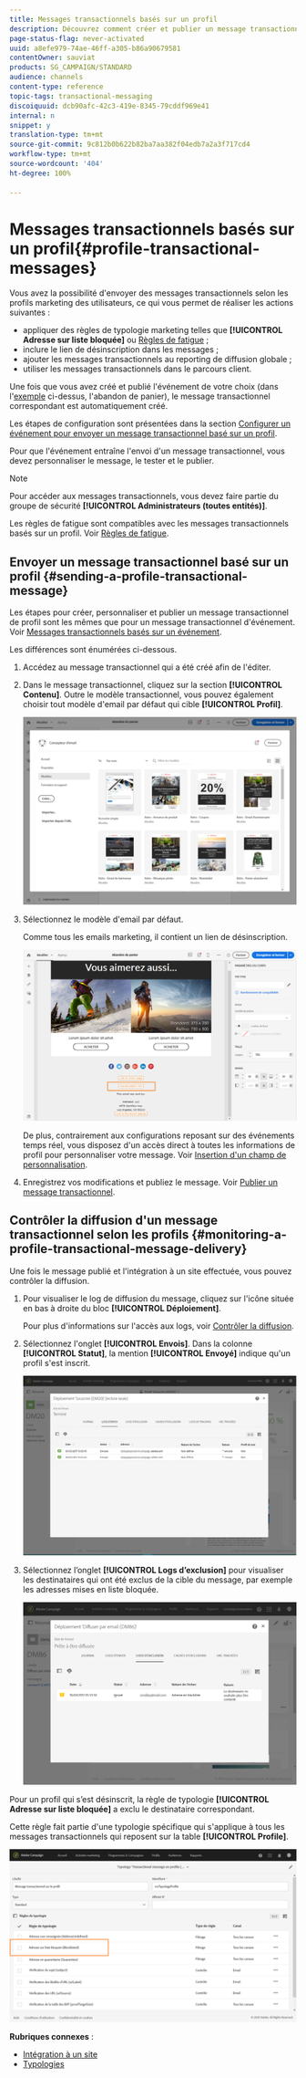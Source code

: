 ```yaml
---
title: Messages transactionnels basés sur un profil
description: Découvrez comment créer et publier un message transactionnel basé sur un profil.
page-status-flag: never-activated
uuid: a8efe979-74ae-46ff-a305-b86a90679581
contentOwner: sauviat
products: SG_CAMPAIGN/STANDARD
audience: channels
content-type: reference
topic-tags: transactional-messaging
discoiquuid: dcb90afc-42c3-419e-8345-79cddf969e41
internal: n
snippet: y
translation-type: tm+mt
source-git-commit: 9c812b0b622b82ba7aa382f04edb7a2a3f717cd4
workflow-type: tm+mt
source-wordcount: '404'
ht-degree: 100%

---
```



# Messages transactionnels basés sur un profil{#profile-transactional-messages}

Vous avez la possibilité d&#39;envoyer des messages transactionnels selon les profils marketing des utilisateurs, ce qui vous permet de réaliser les actions suivantes :

* appliquer des règles de typologie marketing telles que **[!UICONTROL Adresse sur liste bloquée]** ou [Règles de fatigue](../../sending/using/fatigue-rules.md) ;
* inclure le lien de désinscription dans les messages ;
* ajouter les messages transactionnels au reporting de diffusion globale ;
* utiliser les messages transactionnels dans le parcours client.

Une fois que vous avez créé et publié l&#39;événement de votre choix (dans l&#39;[exemple](../../channels/using/getting-started-with-transactional-msg.md#transactional-messaging-operating-principle) ci-dessus, l&#39;abandon de panier), le message transactionnel correspondant est automatiquement créé.

Les étapes de configuration sont présentées dans la section [Configurer un événement pour envoyer un message transactionnel basé sur un profil](../../administration/using/configuring-transactional-messaging.md#use-case--configuring-an-event-to-send-a-transactional-message).

Pour que l&#39;événement entraîne l&#39;envoi d&#39;un message transactionnel, vous devez personnaliser le message, le tester et le publier.

>[!NOTE]
>
>Pour accéder aux messages transactionnels, vous devez faire partie du groupe de sécurité **[!UICONTROL Administrateurs (toutes entités)]**.
>
>Les règles de fatigue sont compatibles avec les messages transactionnels basés sur un profil. Voir [Règles de fatigue](../../sending/using/fatigue-rules.md).

## Envoyer un message transactionnel basé sur un profil     {#sending-a-profile-transactional-message}

Les étapes pour créer, personnaliser et publier un message transactionnel de profil sont les mêmes que pour un message transactionnel d&#39;événement. Voir [Messages transactionnels basés sur un événement](../../channels/using/event-transactional-messages.md).

Les différences sont énumérées ci-dessous.

1. Accédez au message transactionnel qui a été créé afin de l&#39;éditer.
1. Dans le message transactionnel, cliquez sur la section **[!UICONTROL Contenu]**. Outre le modèle transactionnel, vous pouvez également choisir tout modèle d&#39;email par défaut qui cible **[!UICONTROL Profil]**.

   ![](assets/message-center_marketing_templates.png)

1. Sélectionnez le modèle d&#39;email par défaut.

   Comme tous les emails marketing, il contient un lien de désinscription.

   ![](assets/message-center_marketing_perso_unsubscription.png)

   De plus, contrairement aux configurations reposant sur des événements temps réel, vous disposez d&#39;un accès direct à toutes les informations de profil pour personnaliser votre message. Voir [Insertion d&#39;un champ de personnalisation](../../designing/using/personalization.md#inserting-a-personalization-field).

1. Enregistrez vos modifications et publiez le message. Voir [Publier un message transactionnel](../../channels/using/event-transactional-messages.md#publishing-a-transactional-message).

## Contrôler la diffusion d&#39;un message transactionnel selon les profils     {#monitoring-a-profile-transactional-message-delivery}

Une fois le message publié et l&#39;intégration à un site effectuée, vous pouvez contrôler la diffusion.

1. Pour visualiser le log de diffusion du message, cliquez sur l&#39;icône située en bas à droite du bloc **[!UICONTROL Déploiement]**.

   Pour plus d&#39;informations sur l&#39;accès aux logs, voir [Contrôler la diffusion](../../sending/using/monitoring-a-delivery.md).

1. Sélectionnez l&#39;onglet **[!UICONTROL Envois]**. Dans la colonne **[!UICONTROL Statut]**, la mention **[!UICONTROL Envoyé]** indique qu&#39;un profil s&#39;est inscrit.

   ![](assets/message-center_marketing_sending_logs.png)

1. Sélectionnez l’onglet **[!UICONTROL Logs d’exclusion]** pour visualiser les destinataires qui ont été exclus de la cible du message, par exemple les adresses mises en liste bloquée.

   ![](assets/message-center_marketing_exclusion_logs.png)

Pour un profil qui s’est désinscrit, la règle de typologie **[!UICONTROL Adresse sur liste bloquée]** a exclu le destinataire correspondant.

Cette règle fait partie d&#39;une typologie spécifique qui s&#39;applique à tous les messages transactionnels qui reposent sur la table **[!UICONTROL Profile]**.

![](assets/message-center_marketing_typology.png)

**Rubriques connexes** :

* [Intégration à un site](../../administration/using/configuring-transactional-messaging.md#integrating-the-triggering-of-the-event-in-a-website)
* [Typologies](../../sending/using/about-typology-rules.md)
